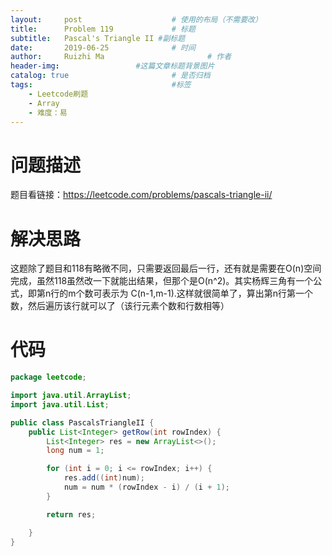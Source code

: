 ```yaml
---
layout:     post   				    # 使用的布局（不需要改）
title:      Problem 119				# 标题 
subtitle:   Pascal's Triangle II #副标题
date:       2019-06-25				# 时间
author:     Ruizhi Ma 						# 作者
header-img:              	#这篇文章标题背景图片
catalog: true 						# 是否归档
tags:								#标签
    - Leetcode刷题
    - Array
    - 难度：易
---
```

# 问题描述
题目看链接：https://leetcode.com/problems/pascals-triangle-ii/

# 解决思路
这题除了题目和118有略微不同，只需要返回最后一行，还有就是需要在O(n)空间完成，虽然118虽然改一下就能出结果，但那个是O(n^2)。其实杨辉三角有一个公式，即第n行的m个数可表示为 C(n-1,m-1).这样就很简单了，算出第n行第一个数，然后遍历该行就可以了（该行元素个数和行数相等）

# 代码
```java
package leetcode;

import java.util.ArrayList;
import java.util.List;

public class PascalsTriangleII {
    public List<Integer> getRow(int rowIndex) {
        List<Integer> res = new ArrayList<>();
        long num = 1;

        for (int i = 0; i <= rowIndex; i++) {
            res.add((int)num);
            num = num * (rowIndex - i) / (i + 1);
        }

        return res;

    }
}
```